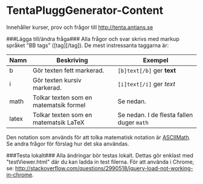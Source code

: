 TentaPluggGenerator-Content
===========================

Innehåller kurser, prov och frågor till http://tenta.antjans.se

###Lägga till/ändra fråga###
Alla frågor och svar skrivs med markup språket "BB tags" ([tag][/tag]).
De mest instressanta taggarna är:

| Namn          | Beskriving                                | Exempel                                   |
| ------------- | ----------------------------------------- | ------------------------------------------|
| b             | Gör texten fett markerad.                 | `[b]text[/b]` ger **text**                |
| i             | Gör texten kursiv markerad.               | `[i]text[/i]` ger _text_                  |
| math          | Tolkar texten som en matematsik formel    | Se nedan.                                 |
| latex         | Tolkar texten som en matematsik LaTeX     | Se nedan. I de flesta fallen duger `math` |

Den notation som används för att tolka matematisk notation är [ASCIIMath](http://www1.chapman.edu/~jipsen/mathml/asciimath.html). Se andra frågor för förslag hur det ska användas.

###Testa lokalt###
Alla ändringar bör testas lokalt. Dettas gör enklast med "testViewer.html" där du kan ladda in test filerna. För att använda i Chrome, se: http://stackoverflow.com/questions/2990518/jquery-load-not-working-in-chrome.
